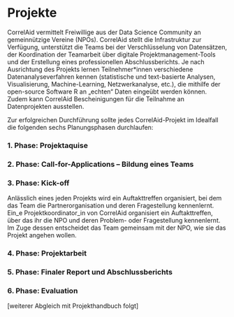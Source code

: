 # Projekte

CorrelAid vermittelt Freiwillige aus der Data Science Community an gemeinnützige Vereine \(NPOs\). CorrelAid stellt die Infrastruktur zur Verfügung, unterstützt die Teams bei der Verschlüsselung von Datensätzen, der Koordination der Teamarbeit über digitale Projektmanagement-Tools und der Erstellung eines professionellen Abschlussberichts. Je nach Ausrichtung des Projekts lernen Teilnehmer\*innen verschiedene Datenanalyseverfahren kennen \(statistische und text-basierte Analysen, Visualisierung, Machine-Learning, Netzwerkanalyse, etc.\), die mithilfe der open-source Software R an „echten“ Daten eingeübt werden können. Zudem kann CorrelAid Bescheinigungen für die Teilnahme an Datenprojekten ausstellen.

Zur erfolgreichen Durchführung sollte jedes CorrelAid-Projekt im Idealfall die folgenden sechs Planungsphasen durchlaufen:

### 1. Phase: Projektaquise

### 2. Phase: Call-for-Applications – Bildung eines Teams

### 3. Phase: Kick-off

Anlässlich eines jeden Projekts wird ein Auftakttreffen organisiert, bei dem das Team die Partnerorganisation und deren Fragestellung kennenlernt. Ein\_e Projektkoordinator\_in von CorrelAid organisiert ein Auftakttreffen, über das ihr die NPO und deren Problem- oder Fragestellung kennenlernt. Im Zuge dessen entscheidet das Team gemeinsam mit der NPO, wie sie das Projekt angehen wollen.

### 4. Phase: Projektarbeit

### 5. Phase: Finaler Report und Abschlussberichts

### 6. Phase: Evaluation

\[weiterer Abgleich mit Projekthandbuch folgt\]

